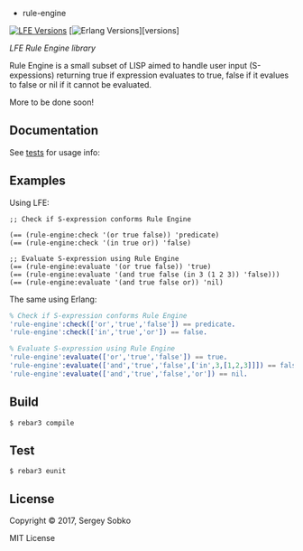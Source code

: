 * rule-engine

[![LFE Versions][lfe badge]][lfe]
[![Erlang Versions][erlang badge]][versions]

*LFE Rule Engine library*

Rule Engine is a small subset of LISP aimed to handle user input (S-expessions) returning true if expression evaluates to true, false if it evalues to false or nil if it cannot be evaluated.

More to be done soon!

## Documentation

See [tests] for usage info:

## Examples

Using LFE:

```lfe
;; Check if S-expression conforms Rule Engine

(== (rule-engine:check '(or true false)) 'predicate)
(== (rule-engine:check '(in true or)) 'false)

;; Evaluate S-expression using Rule Engine
(== (rule-engine:evaluate '(or true false)) 'true)
(== (rule-engine:evaluate '(and true false (in 3 (1 2 3)) 'false)))
(== (rule-engine:evaluate '(and true false or)) 'nil)
```

The same using Erlang:

```erlang
% Check if S-expression conforms Rule Engine
'rule-engine':check(['or','true','false']) == predicate.
'rule-engine':check(['in','true','or']) == false.

% Evaluate S-expression using Rule Engine
'rule-engine':evaluate(['or','true','false']) == true.
'rule-engine':evaluate(['and','true','false',['in',3,[1,2,3]]]) == false.
'rule-engine':evaluate(['and','true','false','or']) == nil.
```

## Build

```
$ rebar3 compile
```

## Test

```
$ rebar3 eunit
```

## License

Copyright © 2017, Sergey Sobko

MIT License


[tests]: https://github.com/insomnious-melissa/melissa-rule-engine-lfe/blob/master/test/unit-rule-engine-tests.lfe
[org]: https://github.com/insomnious-melissa
[github]: https://github.com/insomnious-melissa/melissa-rule-engine-lfe
[lfe]: https://github.com/rvirding/lfe
[lfe badge]: https://img.shields.io/badge/lfe-1.2+-blue.svg
[erlang badge]: https://img.shields.io/badge/erlang-18+-blue.svg
[github tags]: https://github.com/insomnious-melissa/melissa-rule-engine-lfe/tags
